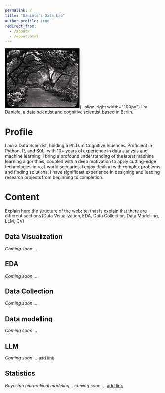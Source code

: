 ```yaml
---
permalink: /
title: "Daniele's Data Lab"
author_profile: true
redirect_from: 
  - /about/
  - /about.html
---
```


![Image aligned on the right](/images/3953273590_704e3899d5_m.jpg){: .align-right width="300px"}
I’m Daniele, a data scientist and cognitive scientist based in Berlin.

Profile
======
I am a Data Scientist, holding a Ph.D. in Cognitive Sciences. Proficient in Python, R, and SQL, with 10+ years of experience in data analysis and machine learning. I bring a profound understanding of the latest machine learning algorithms, coupled with a deep motivation to apply cutting-edge technologies in real-world scenarios. I enjoy dealing with complex problems and finding solutions. I have significant experience in designing and leading research projects from beginning to completion.

Content
======
Explain here the structure of the website, that is explain that there are different sections (Data Visualization, EDA, Data Collection, Data Modelling, LLM, CV)

Data Visualization
------
*Coming soon ...*

EDA
------
*Coming soon ...*

Data Collection
------
*Coming soon ...*

Data modelling
------
*Coming soon ...*

LLM
------
*Coming soon ...* [add link](https://...)

Statistics
------
*Bayesian hierarchical modeling... coming soon ...* [add link](https://...)

